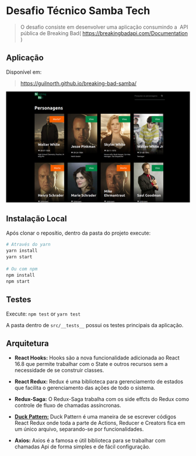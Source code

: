 # Desafio Técnico Samba Tech
> O desafio consiste em desenvolver uma aplicação consumindo a ​ API pública de
Breaking Bad( https://breakingbadapi.com/Documentation )



## Aplicação 

Disponível em:
> https://guilnorth.github.io/breaking-bad-samba/

![](src/assets/screen.png)

## Instalação Local

Após clonar o reposítio, dentro da pasta do projeto execute: 

```sh
# Através do yarn
yarn install
yarn start

# Ou com npm
npm install
npm start
```
## Testes

Execute:  `npm test` or `yarn test`

A pasta dentro de `src/__tests__` possui os testes principais da aplicação.

## Arquitetura

- **React Hooks:** Hooks são a nova funcionalidade adicionada ao React 16.8 que permite trabalhar com o State e outros recursos sem a necessidade de se construir classes.

- **React Redux:** Redux é uma biblioteca para gerenciamento de estados que facilita o gerenciamento das ações de todo o sistema.

- **Redux-Saga:** O Redux-Saga trabalha com os side effcts do Redux como controle de fluxo de chamadas assíncronas.

- **[Duck Pattern:][duck]** Duck Pattern é uma maneira de se escrever códigos React Redux onde toda a parte de Actions, Reducer e Creators fica em um único arquivo, separando-se por funcionalidades.

- **Axios:** Axios é a famosa e útil biblioteca para se trabalhar com chamadas Api de forma simples e de fácil configuração.





<!-- Markdown link & img dfn's -->
[duck]: https://github.com/erikras/ducks-modular-redux
